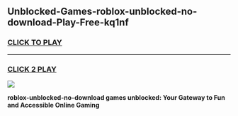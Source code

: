 
## Unblocked-Games-roblox-unblocked-no-download-Play-Free-kq1nf
<h3>
<a href="https://premium76.site?title=roblox-unblocked-no-download&ref=20M">CLICK TO PLAY</a></h3>
<hr>

<h3>
<a href="https://premium76.site?title=roblox-unblocked-no-download&ref=20M">CLICK 2 PLAY</a>
  
</h3>

<a href="https://premium76.site?title=roblox-unblocked-no-download&ref=19M"><img src="https://clearcache.store/games.png"></a>


**roblox-unblocked-no-download games unblocked: Your Gateway to Fun and Accessible Online Gaming**
